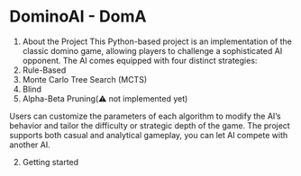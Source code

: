 # DominoAI - DomA

1. About the Project
This Python-based project is an implementation of the classic domino game, allowing players to challenge a sophisticated AI opponent. The AI comes equipped with four distinct strategies:
  1. Rule-Based
  2. Monte Carlo Tree Search (MCTS)
  3. Blind
  4. Alpha-Beta Pruning(:warning: not implemented yet)
     
Users can customize the parameters of each algorithm to modify the AI’s behavior and tailor the difficulty or strategic depth of the game.
The project supports both casual and analytical gameplay, you can let AI compete with another AI.

2. Getting started
   
